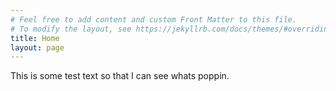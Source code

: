 ```yaml
---
# Feel free to add content and custom Front Matter to this file.
# To modify the layout, see https://jekyllrb.com/docs/themes/#overriding-theme-defaults
title: Home
layout: page
---
```

This is some test text so that I can see whats poppin. 

<style>
.intro-header .page-heading h1{
	font-size: 20px;
}
</style>
